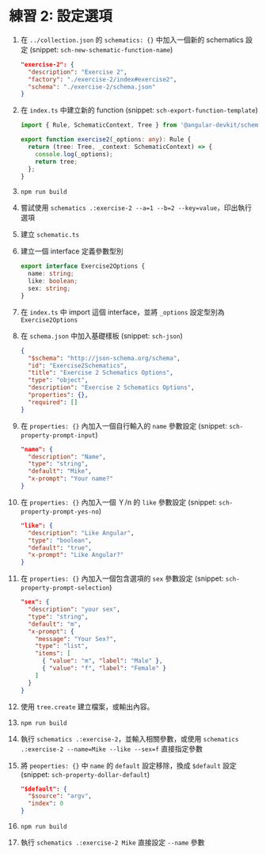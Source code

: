 # 練習 2: 設定選項

1. 在 `../collection.json` 的 `schematics: {}` 中加入一個新的 schematics 設定 (snippet: `sch-new-schematic-function-name`)

   ```json
   "exercise-2": {
     "description": "Exercise 2",
     "factory": "./exercise-2/index#exercise2",
     "schema": "./exercise-2/schema.json"
   }
   ```

2. 在 `index.ts` 中建立新的 function (snippet: `sch-export-function-template`)

   ```typescript
   import { Rule, SchematicContext, Tree } from '@angular-devkit/schematics';

   export function exercise2(_options: any): Rule {
     return (tree: Tree, _context: SchematicContext) => {
       console.log(_options);
       return tree;
     };
   }
   ```

3. `npm run build`

4. 嘗試使用 `schematics .:exercise-2 --a=1 --b=2 --key=value`，印出執行選項

5. 建立 `schematic.ts`

6. 建立一個 interface 定義參數型別

   ```typescript
   export interface Exercise2Options {
     name: string;
     like: boolean;
     sex: string;
   }
   ```

7. 在 `index.ts` 中 import 這個 interface，並將 `_options` 設定型別為 `Exercise2Options`

8. 在 `schema.json` 中加入基礎樣板 (snippet: `sch-json`)

   ```json
   {
     "$schema": "http://json-schema.org/schema",
     "id": "Exercise2Schematics",
     "title": "Exercise 2 Schematics Options",
     "type": "object",
     "description": "Exercise 2 Schematics Options",
     "properties": {},
     "required": []
   }
   ```

9. 在 `properties: {}` 內加入一個自行輸入的 `name` 參數設定 (snippet: `sch-property-prompt-input`)

   ```json
   "name": {
     "description": "Name",
     "type": "string",
     "default": "Mike",
     "x-prompt": "Your name?"
   }
   ```

10. 在 `properties: {}` 內加入一個 Ｙ/n 的 `like` 參數設定 (snippet: `sch-property-prompt-yes-no`)

    ```json
    "like": {
      "description": "Like Angular",
      "type": "boolean",
      "default": "true",
      "x-prompt": "Like Angular?"
    }
    ```

11. 在 `properties: {}` 內加入一個包含選項的 `sex` 參數設定 (snippet: `sch-property-prompt-selection`)

    ```json
    "sex": {
      "description": "your sex",
      "type": "string",
      "default": "m",
      "x-prompt": {
        "message": "Your Sex?",
        "type": "list",
        "items": [
          { "value": "m", "label": "Male" },
          { "value": "f", "label": "Female" }
        ]
      }
    }
    ```

12. 使用 `tree.create` 建立檔案，或輸出內容。

13. `npm run build`

14. 執行 `schematics .:exercise-2`，並輸入相關參數，或使用 `schematics .:exercise-2 --name=Mike --like --sex=f` 直接指定參數

15. 將 `peoperties: {}` 中 `name` 的 `default` 設定移除，換成 `$default` 設定 (snippet: `sch-property-dollar-default`)

    ```json
    "$default": {
      "$source": "argv",
      "index": 0
    }
    ```

16. `npm run build`

17. 執行 `schematics .:exercise-2 Mike` 直接設定 `--name` 參數
